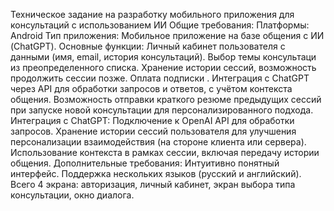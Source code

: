 Техническое задание на разработку мобильного приложения для консультаций с использованием ИИ
Общие требования:
Платформы: Android
Тип приложения: Мобильное приложение на базе общения с ИИ (ChatGPT).
Основные функции:
Личный кабинет пользователя с данными (имя, email, история консультаций).
Выбор темы консультаци из преопределенного списка.
Хранение истории сессий, возможность продолжить сессии позже.
Оплата подписки .
Интеграция с ChatGPT через API для обработки запросов и ответов, с учётом контекста общения.
Возможность отправки краткого резюме предыдущих сессий при запуске новой консультации для персонализированного подхода.
Интеграция с ChatGPT:
Подключение к OpenAI API для обработки запросов.
Хранение истории сессий пользователя для улучшения персонализации взаимодействия (на стороне клиента или сервера).
Использование контекста в рамках сессии, включая передачу истории общения.
Дополнительные требования:
Интуитивно понятный интерфейс.
Поддержка нескольких языков (русский и английский).
Всего 4 экрана: авторизация, личный кабинет, экран выбора типа консультации, окно диалога.
